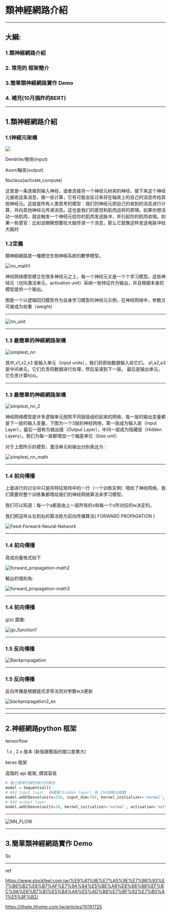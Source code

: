 # 類神經網路介紹

---

## 大綱:

### 1.類神經網路介紹

### 2. 常用的 框架簡介

### 3.簡單類神經網路實作 Demo

### 4. 補充(10月搞炸的BERT)

---



## 1.類神經網路介紹

### 1.1神經元架構

![](./img/brain_nn1.jpg)

Dendrite/樹突(input)

Axon/軸突(output)

Nucleus(activate,compute)

这里是一条连接到输入神经，或者连接另一个神经元树突的神经，接下来这个神经元接收这条消息，做一些计算，它有可能会反过来将在轴突上的自己的消息传给其他神经元。这就是所有人类思考的模型：我们的神经元把自己的收到的消息进行计算，并向其他神经元传递消息。这也是我们的感觉和肌肉运转的原理。如果你想活动一块肌肉，就会触发一个神经元给你的肌肉发送脉冲，并引起你的肌肉收缩。如果一些感官：比如说眼睛想要给大脑传递一个消息，那么它就像这样发送电脉冲给大脑的



### 1.2定義

類神經網路是一種模仿生物神經系統的數學模型。

![nn_math1](./img/nn_math1.jpg)

神经网络模型建立在很多神经元之上，每一个神经元又是一个个学习模型。这些神经元（也叫激活单元，activation  unit）采纳一些特征作为输出，并且根据本身的模型提供一个输出。

图是一个以逻辑回归模型作为自身学习模型的神经元示例，在神经网络中，参数又可被成为权重（weight)

---

![nn_unit](./img/nn_unit.gif)

---

### 1.3 最簡單的神經網路架構

![simplest_nn](./img/simplest_nn.png)

其中,x1,x2,x3 是输入单元（input units），我们将原始数据输入给它们。 a1,a2,a3 是中间单元，它们负责将数据进行处理，然后呈递到下一层。 最后是输出单元，它负责计算h(x)。

---

### 1.3 最簡單的神經網路架構

![simplest_nn_2](./img/simplest_nn_2.jpg)

神经网络模型是许多逻辑单元按照不同层级组织起来的网络，每一层的输出变量都是下一层的输入变量。下图为一个3层的神经网络，第一层成为输入层（Input Layer），最后一层称为输出层（Output Layer），中间一层成为隐藏层（Hidden  Layers）。我们为每一层都增加一个偏差单位（bias unit）

对于上图所示的模型，激活单元和输出分别表达为：

![simplest_nn_math](./img/simplest_nn_math.jpg)

---

### 1.4 前向傳播

上面进行的讨论中只是将特征矩阵中的一行（一个训练实例）喂给了神经网络，我们需要将整个训练集都喂给我们的神经网络算法来学习模型。

我们可以知道：每一个a都是由上一层所有的x和每一个x所对应的w决定的。

我们把这样从左到右的算法称为前向传播算法( FORWARD PROPAGATION )

![Feed-Forward-Neural-Network](./img/Feed-Forward-Neural-Network.gif)

---

### 1.4 前向傳播

寫成向量格式如下

![forward_propagation-math2](./img/forward_propagation-math2.png)

輸出的值則為:

![forward_propagation-math3](./img/forward_propagation-math3.png)

---

### 1.4 前向傳播

g(x) 圖像: 

![gx_function1](./img/gx_function1.png)

---

### 1.5 反向傳播

![Backpropagation](./img/Backpropagation.gif)

---

### 1.5 反向傳播

反向传播是根据链式求导法则对参数w,b更新

![backpropagation2_ex](./img/backpropagation2_ex.png)



---



---

## 2.神經網路python 框架

tensorflow 

​	1.x , 2.x 版本 (新版跟舊版的接口差異大)

keras 框架

  高階的 api 框架, 撰寫容易

```python
# 建立簡單的線性執行的模型
model = Sequential()
# Add Input layer, 隱藏層(hidden layer) 有 256個輸出變數
model.add(Dense(units=256, input_dim=784, kernel_initializer='normal', activation='relu')) 
# Add output layer
model.add(Dense(units=10, kernel_initializer='normal', activation='softmax'))
```

---



![NN_FLOW](./img/NN_FLOW.png)



---

## 3.簡單類神經網路實作 Demo

Ss

---

ref

https://www.stockfeel.com.tw/%E9%A1%9E%E7%A5%9E%E7%B6%93%E7%B6%B2%E8%B7%AF%E7%9A%84%E5%BE%A9%E8%88%88%EF%BC%9A%E6%B7%B1%E5%BA%A6%E5%AD%B8%E7%BF%92%E7%B0%A1%E5%8F%B2/



https://ithelp.ithome.com.tw/articles/10191725